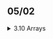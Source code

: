 ## 05/02

<details>
<summary>3.10 Arrays</summary>
<details><summary>3.10.3 The “for each” Loop</summary>

- Iteration of elements in an array.
- Array elements are held in a variable then executed in the body of the loop.

### Example

```java
    public class Main {
    public static void main(String[] args) {
        String[] students = {"Brian", "Kepha", "Rosa", "Ish"};

        for (String student : students) {
            System.out.println(student);
        }
    }
}

```

- The array `student` is a loop counter which is declared as a variable of the same type as the base array `students`.

🎥 Watch this resources to understand more about a for each loop.

![Youtube-Tutorial](https://youtu.be/UZOxpbtlVWg?si=GWMb_NqVlHvJlCEB)

</details>
<!-- Continue adding your notes on The “for each” Loop and code snippets-->
<details><summary>3.10.4 Array Copying</summary>

- It's used to copy elements  from one array to another, or parts of an array to other arrays.   

### Example

```java
    public class Main {
        public static void main(String[] args) {
            String[] students = {"Brian", "Kepha", "Rosa", "Ish"};

        // Create a new array with the same length as students
            String[] studentsCopy = new String[students.length];

        // backup of elements from the original array students to the copy
            for (int i = 0; i < students.length; i++) {
                studentsbackup[i] = students[i];
            }

            System.out.println("\nCopied students array:");
            for (String student : studentsbackup) {
            System.out.println(student);
        }
    }
}


```

- We can also modify arrays in the `students` without affecting the elements in array `student`.
### Example 

```java
    public class Main {
    public static void main(String[] args) {
        String[] students = {"Brian", "Kepha", "Rosa", "Ish"};

        // Create a new array with one extra element
        String[] studentsWithAmbrose = new String[students.length + 1];

        // Copy elements from the original array to the new array
        for (int i = 0; i < students.length; i++) {
            studentsWithAmbrose[i] = students[i];
        }

        // Additton of student "Ambrose" to the new array
        studentsWithAmbrose[students.length] = "Ambrose";

        // Print the updated array
        System.out.println("Updated students array:");
        for (String student : studentsWithAmbrose) {
            System.out.println(student);
        }
    }
}

```

- In this example we have used  a `for` loop to copy each element from the `students` array into the `studentsWithAmbrose` array, then added the new student `"Ambrose"`.

### Other ways to achieve this
- System.arraycopy
- clone
- Arrays.copyOf

🎥 Watch this resources to understand more about array copying.

![Youtube](https://youtu.be/_86FMWNfGOc?si=ER8QGQk2AaJyuekq)

> **_NOTE:_** The choice of method should align with your specific use case and whether you need a shallow or deep copy of the array.
<!-- Continue adding your notes on Array Copying and code snippets-->
</details>